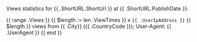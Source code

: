 Views statistics for {{ .ShortURL.ShortUrl }} at {{ .ShortURL.PublishDate }}:

{{ range .Views }} {{ $length := len .ViewTimes }}
 x `{{ .UserIpAddress }}` {{ $length }} views from {{ .City}} ({{ .CountryCode }}); User-Agent: {{ .UserAgent }}
{{ end }}
